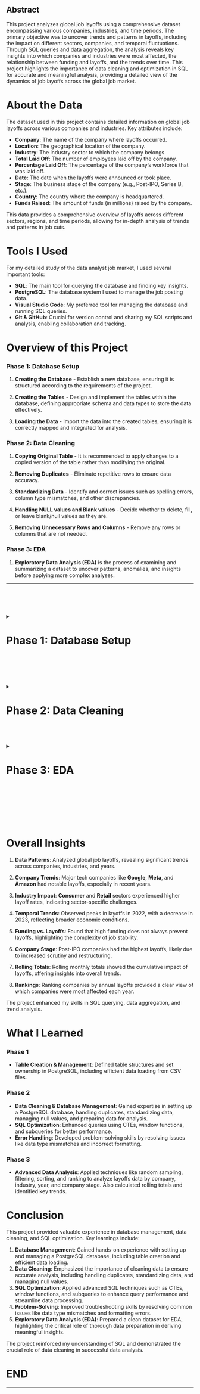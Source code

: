 ## Abstract

This project analyzes global job layoffs using a comprehensive dataset encompassing various companies, industries, and time periods. The primary objective was to uncover trends and patterns in layoffs, including the impact on different sectors, companies, and temporal fluctuations. Through SQL queries and data aggregation, the analysis reveals key insights into which companies and industries were most affected, the relationship between funding and layoffs, and the trends over time. This project highlights the importance of data cleaning and optimization in SQL for accurate and meaningful analysis, providing a detailed view of the dynamics of job layoffs across the global job market.
# About the Data

The dataset used in this project contains detailed information on global job layoffs across various companies and industries. Key attributes include:

- **Company**: The name of the company where layoffs occurred.
- **Location**: The geographical location of the company.
- **Industry**: The industry sector to which the company belongs.
- **Total Laid Off**: The number of employees laid off by the company.
- **Percentage Laid Off**: The percentage of the company’s workforce that was laid off.
- **Date**: The date when the layoffs were announced or took place.
- **Stage**: The business stage of the company (e.g., Post-IPO, Series B, etc.).
- **Country**: The country where the company is headquartered.
- **Funds Raised**: The amount of funds (in millions) raised by the company.

This data provides a comprehensive overview of layoffs across different sectors, regions, and time periods, allowing for in-depth analysis of trends and patterns in job cuts.

# Tools I Used

For my detailed study of the data analyst job market, I used several important tools:

- **SQL**: The main tool for querying the database and finding key insights.
- **PostgreSQL**: The database system I used to manage the job posting data.
- **Visual Studio Code**: My preferred tool for managing the database and running SQL queries.
- **Git & GitHub**: Crucial for version control and sharing my SQL scripts and analysis, enabling collaboration and tracking.

# Overview of this Project

### Phase 1: Database Setup

1. **Creating the Database** - Establish a new database, ensuring it is structured according to the requirements of the project.

2. **Creating the Tables** - Design and implement the tables within the database, defining appropriate schema and data types to store the data effectively.

3. **Loading the Data** - Import the data into the created tables, ensuring it is correctly mapped and integrated for analysis.


### Phase 2: Data Cleaning

1. **Copying Original Table** - It is recommended to apply changes to a copied version of the table rather than modifying the original.

2. **Removing Duplicates** - Eliminate repetitive rows to ensure data accuracy.

3. **Standardizing Data** - Identify and correct issues such as spelling errors, column type mismatches, and other discrepancies.

4. **Handling NULL values and Blank values** - Decide whether to delete, fill, or leave blank/null values as they are.

5. **Removing Unnecessary Rows and Columns** - Remove any rows or columns that are not needed.


### Phase 3: EDA

1. **Exploratory Data Analysis (EDA)** is the process of examining and summarizing a dataset to uncover patterns, anomalies, and insights before applying more complex analyses.

---
<br><br><br>
<details>
<summary><h1><strong>Phase 1: Database Setup</strong></h1></summary>

<details>
<summary><h3><strong>1. Creating the Database</strong></h3></summary>



``` sql 
CREATE DATABASE World_Layoffs;
```

</details>


<details>
<summary><h3><strong>2. Creating the Table</strong></h3></summary>


``` sql 
-- Create layoffs table 
CREATE TABLE public.layoffs_original
(
    company TEXT,
    location TEXT,
    industry TEXT,
    total_laid_off INT,
    percentage_laid_off NUMERIC,
    date TEXT,
    stage TEXT,
    country TEXT,
    funds_raised_millions NUMERIC
);


-- Set ownership of the tables to the postgres user
ALTER TABLE public.layoffs_original OWNER to postgres;
```
</details>

<details>
<summary><h3><strong>3. Loading the Data</strong></h3></summary>

- In PostgresSQL > PgAdmin4 > PSQL Tool, using these commands to insert data from csv files to database
``` sql 
\copy layoffs FROM 'D:\SQL\LayOffs\Files\layoffs.csv' WITH (FORMAT csv, HEADER true, DELIMITER ',', ENCODING 'UTF8', NULL 'NULL');
```

</details>

</details>

<br><br><br>
<details>
<summary><h1><strong>Phase 2: Data Cleaning</strong></h1></summary>

<details>
<summary><h3><strong>1. Copying the Original Table</strong></h3></summary>


- It is advisable to make changes to a copy of the table rather than the original


``` sql 
CREATE TABLE layoffs(
    LIKE layoffs_raw);


INSERT INTO layoffs(
    SELECT * FROM layoffs_raw);
```
</details>


<details>
<summary><h3><strong>2. Removing Duplicates</strong></h3></summary>


**Identifying Duplicates** 
- First, identify duplicates by assigning a row number to each row based on key columns

``` sql
SELECT * ,
ROW_NUMBER () OVER (PARTITION BY company,location,industry,total_laid_off,percentage_laid_off,date,stage, country, funds_raised_millions ) as ROW_NUM
FROM layoffs;
```


<details>
<summary><h4><strong>Click to view Results</strong></h4></summary>

| company          | location        | industry   | total_laid_off | percentage_laid_off | date       | stage     | country        | funds_raised_millions | row_num |
|------------------|------------------|------------|----------------|---------------------|------------|-----------|----------------|-----------------------|---------|
| E Inc.           | Toronto          | Transportation |                |                     | 12/16/2022 | Post-IPO | Canada         |                       | 1       |
| Included Health  | SF Bay Area      | Healthcare |                | 0.06                | 7/25/2022  | Series E  | United States  | 272                   | 1       |
| #Paid            | Toronto          | Marketing  | 19             | 0.17                | 1/27/2023  | Series B  | Canada         | 21                    | 1       |
| &Open            | Dublin           | Marketing  | 9              | 0.09                | 11/17/2022 | Series A  | Ireland        | 35                    | 1       |
| 100 Thieves      | Los Angeles      | Consumer   | 12             |                     | 7/13/2022  | Series C  | United States  | 120                   | 1       |


</details>


- Filter the duplicate rows

``` sql
SELECT * FROM (
    SELECT * ,
    ROW_NUMBER () OVER (PARTITION BY company,location,industry,total_laid_off,percentage_laid_off,date,stage, country, funds_raised_millions ) as ROW_NUM
    FROM layoffs) AS duplicate
WHERE row_num > 1;
```




<details>
<summary><h4><strong>Click to view Results</strong></h4></summary>


| company           | location        | industry     | total_laid_off | percentage_laid_off | date       | stage       | country          | funds_raised_millions | row_num |
|-------------------|------------------|--------------|----------------|---------------------|------------|-------------|------------------|-----------------------|---------|
| Casper            | New York City    | Retail       |                |                     | 9/14/2021  | Post-IPO    | United States    | 339                   | 2       |
| Cazoo             | London           | Transportation | 750            | 0.15                | 6/7/2022   | Post-IPO    | United Kingdom   | 2000                  | 2       |
| Hibob             | Tel Aviv         | HR           | 70             | 0.3                 | 3/30/2020  | Series A    | Israel           | 45                    | 2       |
| Wildlife Studios  | Sao Paulo        | Consumer     | 300            | 0.2                 | 11/28/2022 | Unknown     | Brazil           | 260                   | 2       |
| Yahoo             | SF Bay Area      | Consumer     | 1600           | 0.2                 | 2/9/2023   | Acquired    | United States    | 6                     | 2       |



</details>

**Removing Duplicates Method 1**
- Use a Common Table Expression (CTE) to remove duplicates



``` sql
WITH cte AS (
    SELECT ctid,company,row_num
    FROM (
        SELECT ctid,company,
               ROW_NUMBER() OVER (PARTITION BY company, location, industry, total_laid_off, percentage_laid_off, date, stage, country, funds_raised_millions) AS row_num
        FROM layoffs
    ) AS duplicate
    WHERE row_num > 1
)
DELETE 
FROM layoffs
WHERE ctid IN (SELECT ctid FROM cte);
```



<details>
<summary><strong>Removing Duplicates Method 2</strong></summary>

- Alternatively, create a new table with row_number as added column

``` sql 
ALTER TABLE layoffs ADD row_num INT;

SELECT *
FROM layoffs;

CREATE TABLE layoffs2 (
company text,
location text,
industry text,
total_laid_off INT,
percentage_laid_off text,
date text,
stage text,
country text,
funds_raised_millions int,
row_num INT
);

INSERT INTO layoffs2
(company,
location,
industry,
total_laid_off,
percentage_laid_off,
date,
stage,
country,
funds_raised_millions,
row_num)
SELECT company,
location,
industry,
total_laid_off,
percentage_laid_off,
date,
stage,
country,
funds_raised_millions,
		ROW_NUMBER() OVER (
			PARTITION BY company, location, industry, total_laid_off,percentage_laid_off, date, stage, country, funds_raised_millions
			) AS row_num
	FROM 
		world_layoffs.layoffs;
        
```

- Remove rows where row_num is greater than 1

```sql 
DELETE FROM layoffs2
WHERE row_num >= 1;
```




-  Check  for successful deletion of duplicates

``` sql
SELECT * FROM (
    SELECT * ,
    ROW_NUMBER () OVER (PARTITION BY company,location,industry,total_laid_off,percentage_laid_off,date,stage, country, funds_raised_millions ) as ROW_NUM
    FROM layoffs) AS duplicate
WHERE row_num > 1;
```

- Empty results must appear

</details>

</details>

<details>
<summary><h3><strong>3. Standardizing Data</strong></h3></summary>



After a thorough review of the data column by column, it was determined that data cleaning is necessary for some columns

1. **Industry Column**
   - **Problem 1:** NULL values and potential blanks
   - *solution* : Fill those NULL values and blanks
   - **Problem 2:** Variations in "Crypto" entries
   - *solution* : Change values that start with 'Crypto' to 'Crypto'


2. **Country Column**
   - **Problem 1:** Variations like "United States" and "United States." (with a period)
   - *solution* : Remove '.'

3. **Percentage_laid_off Column**
   - **Problem 1:** Values are stored as strings.
   - *solution* : Convert values and column type to NUMERIC

4. **Date Column**
   - **Problem 1:** Dates are stored as strings.
   - *solution* : Convert values and column type to DATE format


<details>
<summary><h4><strong>1. Cleaning the `industry` Column</strong></h4></summary>


<details>
<summary><strong>Problem 1: NULL values and potential Blanks</strong></summary>


*solution* : Fill those NULL values and Blanks

- Take a look at the  distinct industries
``` sql 
SELECT DISTINCT(industry)
FROM layoffs
ORDER BY 1;
```



<details>
<summary><h4><strong>Click to view Results</strong></h4></summary>

| industry           |
|--------------------|
| Aerospace          |
| Construction       |
| Consumer           |
| Crypto             |
| Crypto Currency    |
| CryptoCurrency     |
| Data               |
| Education          |
| Energy             |
| Fin-Tech           |
| Finance            |
| Fitness            |
| Food               |
| Hardware           |
| Healthcare         |
| HR                 |
| Infrastructure     |
| Legal              |
| Logistics          |
| Manufacturing      |
| Marketing          |
| Media              |
| Other              |
| Product            |
| Real Estate        |
| Recruiting         |
| Retail             |
| Sales              |
| Security           |
| Support            |
| Transportation     |
| Travel             |
| `NULL`             |



</details>

- Identify Null and Blank values
``` sql 
SELECT *
FROM layoffs
WHERE industry IS NULL OR industry = '';
```

<details>
<summary><h4><strong>Click to view Results</strong></h4></summary>

| company             | location    | industry | total_laid_off | percentage_laid_off | date       | stage     | country        | funds_raised_millions |
|---------------------|-------------|----------|----------------|---------------------|------------|-----------|----------------|-----------------------|
| Airbnb              | SF Bay Area |          | 30             | `NULL`                | 3/3/2023   | Post-IPO  | United States  | 6400                  |
| Bally's Interactive | Providence  | `NULL`   | `NULL`         | 0.15                | 1/18/2023  | Post-IPO  | United States  | 946                   |
| Juul                | SF Bay Area |          | 400            | 0.3                 | 11/10/2022 | Unknown   | United States  | 1500                  |
| Carvana             | Phoenix     |          | 2500           | 0.12                | 5/10/2022  | Post-IPO  | United States  | 1600                  |


</details>

- Identify details of company startig with Bally

``` sql 
SELECT *
FROM layoffs
WHERE company Like 'Bally%';
```


<details>
<summary><h4><strong>Click to view Results</strong></h4></summary>

| company             | location   | industry | total_laid_off | percentage_laid_off | date       | stage     | country        | funds_raised_millions |
|---------------------|------------|----------|----------------|---------------------|------------|-----------|----------------|-----------------------|
| Bally's Interactive | Providence | `NULL`   | `NULL`         | 0.15                | 1/18/2023  | Post-IPO  | United States  | 946                   |


</details>

###### Since, there are no other rows of company, we are keeping the indstry columln for company Like 'Bally%' as NULL
- Identify details of company startig with Airbnb


``` sql 
SELECT *
FROM layoffs
WHERE company like 'Airbnb%';
```


<details>
<summary><h4><strong>Click to view Results</strong></h4></summary>

| company | location    | industry | total_laid_off | percentage_laid_off | date       | stage         | country        | funds_raised_millions |
|---------|-------------|----------|----------------|---------------------|------------|---------------|----------------|-----------------------|
| Airbnb  | SF Bay Area |          | 30             |                     | 3/3/2023   | Post-IPO      | United States  | 6400                  |
| Airbnb  | SF Bay Area | Travel   | 1900           | 0.25                | 5/5/2020   | Private Equity | United States  | 5400                  |


</details>

###### The Airbnb entry is intended for travel but lacks population.
###### Similar issues are likely with other entries.
###### Write a query to update duplicates with non-null industry values.
###### This approach will handle large datasets efficiently without manual checks.
- Set the Blanks to NULLS, as they are easier to work with

``` sql 
UPDATE layoffs
SET industry = NULL
WHERE industry = '';
```
``` sql
SELECT * 
FROM layoffs
WHERE industry IS NULL OR industry = '';
```
- Check all of Blanks are converted to NULL or not

<details>
<summary><h4><strong>Click to view Results</strong></h4></summary>

| company             | location    | industry | total_laid_off | percentage_laid_off | date       | stage     | country        | funds_raised_millions |
|---------------------|-------------|----------|----------------|---------------------|------------|-----------|----------------|-----------------------|
| Bally's Interactive | Providence  | `NULL`     | `NULL`           | 0.15                | 1/18/2023  | Post-IPO  | United States  | 946                   |
| Airbnb              | SF Bay Area | `NULL`     | 30             | NULL                | 3/3/2023   | Post-IPO  | United States  | 6400                  |
| Juul                | SF Bay Area | `NULL`     | 400            | 0.3                 | 11/10/2022 | Unknown   | United States  | 1500                  |
| Carvana             | Phoenix     | `NULL`     | 2500           | 0.12                | 5/10/2022  | Post-IPO  | United States  | 1600                  |


</details>


- Fill NULL values based on other rows with the same company

``` sql
UPDATE layoffs AS table_1
SET industry = table_2.industry
FROM layoffs AS table_2
WHERE table_1.company = table_2.company
  AND table_1.industry IS NULL
  AND table_2.industry IS NOT NULL;
  ```
- Check for successful replacement of NULL values


``` sql
SELECT *
FROM layoffs
WHERE company like 'Airbnb%';
```


<details>
<summary><h4><strong>Click to view Results</strong></h4></summary>


| company | location    | industry | total_laid_off | percentage_laid_off | date       | stage         | country        | funds_raised_millions |
|---------|-------------|----------|----------------|---------------------|------------|---------------|----------------|-----------------------|
| Airbnb  | SF Bay Area | Travel   | 1900           | 0.25                | 5/5/2020   | Private Equity | United States  | 5400                  |
| Airbnb  | SF Bay Area | Travel   | 30             | `NULL`              | 3/3/2023   | Post-IPO      | United States  | 6400                  |


</details>

</details>


<details>
<summary><strong>Problem 2: Variations in "Crypto" entries</strong></summary>


*solution* : Change values that start with 'Crypto' to 'Crypto'

- Identifying details of industry that starts with Crypto

``` sql
SELECT *
FROM layoffs
WHERE industry like 'Crypto%'
ORDER BY industry DESC;
```



<details>
<summary><h4><strong>Click to view Results</strong></h4></summary>

| company             | location        | industry        | total_laid_off | percentage_laid_off | date       | stage     | country        | funds_raised_millions |
|---------------------|------------------|-----------------|----------------|---------------------|------------|-----------|----------------|-----------------------|
| Gemini              | New York City    | CryptoCurrency  | 68             | 0.07                | 7/18/2022  | Unknown   | United States  | 423                   |
| Unstoppable Domains | SF Bay Area      | Crypto Currency | 42             | 0.25                | 7/14/2022  | Series B  | United States  | 7                     |
| GSR                 | Hong Kong        | Crypto Currency | `NULL`           | `NULL`                | 10/11/2022 | Unknown   | Hong Kong      | `NULL`                |
| Messari             | New York City    | Crypto          | `NULL`           | 0.15                | 2/23/2023  | Series B  | United States  | 61                    |
| Polygon             | Bengaluru        | Crypto          | 100            | 0.2                 | 2/21/2023  | Unknown   | India          | 451                   |



</details>

- Change values that start with 'Crypto' to 'Crypto'

``` sql
UPDATE layoffs
SET industry = 'Crypto'
WHERE industry like 'Crypto%';
```

###### All the elements starting with Crypto now will be remaned as "Crypto"

</details>

</details>

<details>
<summary><h4><strong>2. Cleaning `Country` Column </strong></h4></summary>


<details>
<summary><strong>Problem 1: Variations like "United States" and "United States." (with a period)</strong></summary>



*solution* : Remove '.'
- Take a look at the distinct countries

``` sql
SELECT DISTINCT(country) 
FROM layoffs
ORDER BY 1;
```


<details>
<summary><h4><strong>Click to view Results</strong></h4></summary>

| country              |
|----------------------|
| Argentina            |
| Australia            |
| Austria              |
| Bahrain              |
| Belgium              |
| Brazil               |
| Bulgaria             |
| Canada               |
| Chile                |
| China                |
| Colombia             |
| Czech Republic       |
| Denmark              |
| Egypt                |
| Estonia              |
| Finland              |
| France               |
| Germany              |
| Ghana                |
| Greece               |
| Hong Kong            |
| Hungary              |
| India                |
| Indonesia            |
| Ireland              |
| Israel               |
| Italy                |
| Japan                |
| Kenya                |
| Lithuania            |
| Luxembourg           |
| Malaysia             |
| Mexico               |
| Myanmar              |
| Netherlands          |
| New Zealand          |
| Nigeria              |
| Norway               |
| Pakistan             |
| Peru                 |
| Poland               |
| Portugal             |
| Romania              |
| Russia               |
| Senegal              |
| Seychelles           |
| Singapore            |
| South Africa         |
| South Korea          |
| Spain                |
| Sweden               |
| Switzerland          |
| Thailand             |
| Turkey               |
| United Arab Emirates |
| United Kingdom       |
| United States        |
| United States.       |
| Uruguay              |
| Vietnam              |


</details>

- Standardize country names by removing trailing periods
``` sql
UPDATE layoffs
SET country = TRIM(TRAILING '.' FROM country);
```
- Run the code again to see if it is fixed

```sql
SELECT DISTINCT(country) 
FROM layoffs
ORDER BY 1;
```

<details>
<summary><h4><strong>Click to view Results</strong></h4></summary>

| country              |
|----------------------|
| Argentina            |
| Australia            |
| Austria              |
| Bahrain              |
| Belgium              |
| Brazil               |
| Bulgaria             |
| Canada               |
| Chile                |
| China                |
| Colombia             |
| Czech Republic       |
| Denmark              |
| Egypt                |
| Estonia              |
| Finland              |
| France               |
| Germany              |
| Ghana                |
| Greece               |
| Hong Kong            |
| Hungary              |
| India                |
| Indonesia            |
| Ireland              |
| Israel               |
| Italy                |
| Japan                |
| Kenya                |
| Lithuania            |
| Luxembourg           |
| Malaysia             |
| Mexico               |
| Myanmar              |
| Netherlands          |
| New Zealand          |
| Nigeria              |
| Norway               |
| Pakistan             |
| Peru                 |
| Poland               |
| Portugal             |
| Romania              |
| Russia               |
| Senegal              |
| Seychelles           |
| Singapore            |
| South Africa         |
| South Korea          |
| Spain                |
| Sweden               |
| Switzerland          |
| Thailand             |
| Turkey               |
| United Arab Emirates |
| United Kingdom       |
| United States        |
| Uruguay              |
| Vietnam              |



</details>

</details>

</details>

</details>

<details>
<summary><h4><strong>3 Cleaning `Percentage_laid_off` column</strong></h4></summary>

<details>
<summary><strong>Problem 1: Values are stored as strings</strong></summary>



*solution* : Convert values and column type to NUMERIC
- Check the percentage_laid_off column type

``` sql
SELECT column_name, data_type
FROM information_schema.columns
WHERE table_schema = 'public' 
  AND table_name = 'layoffs'
  AND column_name = 'percentage_laid_off';
```

<details>
<summary><h4><strong>Click to view Results</strong></h4></summary>

| column_name | data_type |
|-------------|-----------|
| percentage_laid_off| text      |


</details>


- Convert the column type to NUMERIC

``` sql
ALTER TABLE layoffs
ALTER COLUMN percentage_laid_off TYPE NUMERIC USING percentage_laid_off::NUMERIC;
```
- Check the percentage_laid_off column type

``` sql
SELECT column_name, data_type
FROM information_schema.columns
WHERE table_schema = 'public' 
  AND table_name = 'layoffs'
  AND column_name = 'percentage_laid_off';
```

<details>
<summary><h4><strong>Click to view Results</strong></h4></summary>

| column_name | data_type |
|-------------|-----------|
| percentage_laid_off| numeric      |


</details>

</details>

</details>

<details>
<summary><h4><strong>4 Cleaning `Date` column</strong></h4></summary>


<details>
<summary><strong>Problem 1: Dates are stored as strings.</strong></summary>



*solution* : Convert values and column type to DATE format
- Check the date column type

``` sql
SELECT column_name, data_type
FROM information_schema.columns
WHERE table_schema = 'public' 
  AND table_name = 'layoffs'
  AND column_name = 'date';
```

<details>
<summary><h4><strong>Click to view Results</strong></h4></summary>

| column_name | data_type |
|-------------|-----------|
| date        | text      |


</details>


- Convert the date column from string format to DATE

``` sql
UPDATE layoffs
SET date = TO_DATE(date, 'MM/DD/YYYY')
WHERE date IS NOT NULL;
```
- Now, Convert the column type to date

``` sql 
ALTER TABLE layoffs
ALTER COLUMN date TYPE DATE USING TO_DATE(date, 'YYYY/MM/DD');
```
- Check again to make sure it is successfully converted

``` sql
SELECT column_name, data_type
FROM information_schema.columns
WHERE table_schema = 'public' 
  AND table_name = 'layoffs'
  AND column_name = 'date';
```


<details>
<summary><h4><strong>Click to view Results</strong></h4></summary>

| column_name | data_type |
|-------------|-----------|
| date        | date      |



</details>

</details>

</details>

<details>
<summary><h3><strong>4. Handling Null Values</strong></h3></summary>


- Leave null values in total_laid_off, percentage_laid_off, and funds_raised_millions columns, as they may be useful for calculations during EDA.

</details>

<details>
<summary><h3><strong>5. Removing Unnecessary Rows and Columns</strong></h3></summary>



- Take a look at the NULL values in Total laid off and Percentage laid off


``` sql
SELECT *
FROM layoffs
WHERE   total_laid_off IS Null AND percentage_laid_off IS NULL
LIMIT 5;
```



<details>
<summary><h4><strong>Click to view Results</strong></h4></summary>

| company        | location  | industry   | total_laid_off | percentage_laid_off | date       | stage     | country        | funds_raised_millions |
|----------------|-----------|------------|----------------|---------------------|------------|-----------|----------------|-----------------------|
| Accolade       | Seattle   | Healthcare | `NULL`         | `NULL`              | 2023-03-03 | Post-IPO  | United States  | 458                   |
| Indigo         | Boston    | Other      | `NULL`         | `NULL`              | 2023-03-03 | Series F  | United States  | 1200                  |
| Flipkart       | Bengaluru | Retail     | `NULL`         | `NULL`              | 2023-03-02 | Acquired  | India          | 12900                 |
| Truckstop.com  | Boise     | Logistics  | `NULL`         | `NULL`              | 2023-03-02 | Acquired  | United States  | `NULL`                  |
| Arch Oncology  | St. Louis | Healthcare | `NULL`         | `NULL`              | 2023-02-22 | Series C  | United States  | 155                   |



</details>

###### As these rows of data are unnecessary for the analysis. Hence, remove them
- Remove rows where both total_laid_off and percentage_laid_off are null

``` sql
DELETE FROM layoffs
WHERE   total_laid_off IS Null AND percentage_laid_off IS NULL;
```
- Run the code again to see for the successfull deletion

``` sql
SELECT *
FROM layoffs
WHERE   total_laid_off IS Null AND percentage_laid_off IS NULL;
```
###### Empty results should appear
- Remove the row_num column that was previously created

``` sql
ALTER TABLE layoffs
DROP COLUMN row_num;
```

</details>
   

<details>
<summary><h3><strong>Data Ready for EDA</strong></h3></summary>


``` sql
SELECT *
FROM layoffs
ORDER BY RANDOM ()
LIMIT 5;
```


<details>
<summary><h4><strong>Click to view Results</strong></h4></summary>


| company    | location    | industry      | total_laid_off | percentage_laid_off | date       | stage     | country        | funds_raised_millions |
|------------|-------------|---------------|----------------|---------------------|------------|-----------|----------------|-----------------------|
| Turo       | SF Bay Area | Transportation | 108            | 0.3                 | 2020-03-31 | Series E  | United States  | 467                   |
| Cybereason | Boston      | Security       | 200            | 0.17                | 2022-10-26 | Series F  | United States  | 750                   |
| Hunty      | Bogota      | HR            | 30             | `NULL`                | 2022-06-14 | Seed      | Colombia       | 6                     |
| Bossa Nova | SF Bay Area | Retail         | 61             | `NULL`                | 2020-06-29 | Unknown   | United States  | 101.6                 |
| B8ta       | SF Bay Area | Retail         | 250            | 0.5                 | 2020-03-26 | Series C  | United States  | 88                    |



</details>

</details>

</details>
<br><br><br>
<details>
<summary><h1><strong>Phase 3: EDA</strong></h1></summary>

<details>
<summary><h3><strong>1. Basic Query</strong></h3></summary>

- The query selects all columns (*) from the layoffs table and returns random records in the table.

``` sql
SELECT *
FROM layoffs
ORDER BY RANDOM()
LIMIT 5;
```


<details>
<summary><h4><strong>Click to view Results</strong></h4></summary>


| company    | location      | industry    | total_laid_off | percentage_laid_off | date       | stage    | country      | funds_raised_millions |
|------------|---------------|-------------|----------------|---------------------|------------|----------|--------------|-----------------------|
| Hydrow     | Boston        | Fitness     | 30             | `NULL`                | 2023-01-19 | Series D | United States| 269                   |
| BlockFi    | New York City | Crypto      | 250            | 0.2                 | 2022-06-13 | Series E | United States| 1000                  |
| Ada        | Toronto       | Support     | 78             | 0.16                | 2022-09-20 | Series C | Canada       | 190                   |
| Bridgit    | Waterloo      | Construction| 13             | 0.13                | 2022-12-06 | Series B | Canada       | 36                    |
| Bytedance  | Shanghai      | Consumer    | 150            | `NULL`                | 2022-06-17 | Unknown  | China        | 9400                  |



</details>



<details>
<summary><h4><strong>Click to view Insights</strong></h4></summary>


**Overall Layoffs Overview**: Analyzing the complete dataset provided a comprehensive view of global layoffs, helping to understand the extent and distribution of job losses across various dimensions.


</details>

</details>

<details>
<summary><h3><strong>2. Finding Maximum Values</strong></h3></summary>


- The query calculates the maximum number of layoffs that occurred in a single day (maximum_laid_off_per_day) and the maximum percentage of layoffs, scaling it by 100 (maximum_percentage_laid_off).




``` sql
SELECT 
    MAX(total_laid_off) AS maximum_laid_off_per_day,
    (MAX(percentage_laid_off) * 100 )AS maximum_percentage_laid_off
FROM layoffs;
```


<details>
<summary><h4><strong>Click to view Results</strong></h4></summary>


| maximum_laid_off_per_day | maximum_percentage_laid_off |
|--------------------------|-----------------------------|
| 12000                    | 100                         |


</details>




<details>
<summary><h4><strong>Click to view Insights</strong></h4></summary>


**Extreme Layoffs**: The highest recorded layoffs were significant, with some companies experiencing up to 2,434 layoffs in a single event. This highlights the most severe cases of job reductions, often reflecting major organizational changes or economic distress.


</details>

</details>


<details>
<summary><h3><strong>3. Filtering by Maximum Percentage Laid Off</strong></h3></summary>

- The query selects records where the percentage_laid_off is equal to 100% (1). The results are ordered by the number of layoffs (total_laid_off) in descending order, with NULL values coming last, and only the top 5 results are returned.

``` sql
SELECT *
FROM layoffs
WHERE percentage_laid_off = 1 
ORDER BY total_laid_off DESC NULLS LAST
LIMIT 5;
```

<details>
<summary><h4><strong>Click to view Results </strong></h4></summary>


| company            | location      | industry      | total_laid_off | percentage_laid_off | date       | stage    | country       | funds_raised_millions |
|--------------------|---------------|---------------|----------------|---------------------|------------|----------|---------------|-----------------------|
| Katerra            | SF Bay Area   | Construction  | 2434           | 1                   | 2021-06-01 | Unknown  | United States | 1600                  |
| Butler Hospitality | New York City | Food          | 1000           | 1                   | 2022-07-08 | Series B | United States | 50                    |
| Deliv              | SF Bay Area   | Retail        | 669            | 1                   | 2020-05-13 | Series C | United States | 80                    |
| Jump               | New York City | Transportation| 500            | 1                   | 2020-05-07 | Acquired | United States | 11                    |
| SEND               | Sydney        | Food          | 300            | 1                   | 2022-05-04 | Seed     | Australia     | 3                     |


</details>



<details>
<summary><h4><strong>Click to view  Insights</strong></h4></summary>


**Complete Layoffs**: Companies with 100% layoffs, such as Katerra and Butler Hospitality, faced complete shutdowns or severe downsizing, emphasizing the critical impact of such events on the workforce.


</details>


</details>


<details>
<summary><h3><strong> 4. Top Companies by Funds Raised</strong></h3></summary>

- The query selects all records from the layoffs table, ordering them by the amount of funds raised (funds_raised_millions) in descending order, with NULL values placed last. It returns the top 5 records.
``` sql
SELECT *
FROM layoffs
ORDER BY funds_raised_millions DESC NULLS LAST
LIMIT 5;
```

<details>
<summary><h4><strong>Click to view Results </strong></h4></summary>


| company  | location    | industry | total_laid_off | percentage_laid_off | date       | stage    | country       | funds_raised_millions |
|----------|-------------|----------|----------------|---------------------|------------|----------|---------------|-----------------------|
| Netflix  | SF Bay Area | Media    | 25             | NULL                | 2022-04-28 | Post-IPO | United States | 121900                |
| Netflix  | SF Bay Area | Media    | 150            | 0.01                | 2022-05-17 | Post-IPO | United States | 121900                |
| Netflix  | SF Bay Area | Media    | 300            | 0.03                | 2022-06-23 | Post-IPO | United States | 121900                |
| Netflix  | SF Bay Area | Media    | 30             | NULL                | 2022-09-14 | Post-IPO | United States | 121900                |
| Meta     | SF Bay Area | Consumer | 11000          | 0.13                | 2022-11-09 | Post-IPO | United States | 26000                 |



</details>



<details>
<summary><h4><strong>Click to view  Insights</strong></h4></summary>


**Fundraising vs. Layoffs**: Companies with substantial funds raised, like Katerra with $1.6 billion, still experienced significant layoffs. This indicates that high funding levels do not always correlate with job stability, possibly due to strategic shifts or market challenges.


</details>

</details>


<details>
<summary><h3><strong>5. Top Companies by Total Layoffs</strong></h3></summary>



- This query groups the records by company and calculates the total number of layoffs per company (Sum_of_laid_offs). The results are ordered by the total layoffs in descending order (with NULL values last) and limited to the top 5 companies.
``` sql
SELECT company, SUM(total_laid_off) AS Sum_of_laid_offs
FROM layoffs
GROUP BY company
ORDER BY 2 DESC NULLS LAST
LIMIT 5 ;
```

<details>
<summary><h4><strong>Click to view Results </strong></h4></summary>


| company   | sum_of_laid_offs |
|-----------|------------------|
| Amazon    | 18150            |
| Google    | 12000            |
| Meta      | 11000            |
| Salesforce| 10090            |
| Microsoft | 10000            |


</details>


<details>
<summary><h4><strong>Click to view  Insights</strong></h4></summary>


**Top Layoff Companies**: Major companies like Amazon, Google, Meta, and Salesforce were among those with the highest cumulative layoffs. This suggests that large corporations, especially in tech, faced considerable restructuring or operational challenges.


</details>


</details>


<details>
<summary><h3><strong>6. Total Layoffs by Industry</strong></h3></summary>

- This query groups the records by industry and calculates the total number of layoffs per industry (Sum_of_laid_offs). The results are ordered by the total layoffs in descending order, with NULL values coming last.
``` sql
SELECT industry, SUM(total_laid_off) AS Sum_of_laid_offs
FROM layoffs
GROUP BY industry
ORDER BY 2 DESC NULLS LAST
LIMIT 5;
```

<details>
<summary><h4><strong>Click to view Results </strong></h4></summary>

| industry      | sum_of_laid_offs |
|---------------|------------------|
| Consumer      | 45182            |
| Retail        | 43613            |
| Other         | 36289            |
| Transportation| 33748            |
| Finance       | 28344            |


</details>



<details>
<summary><h4><strong>Click to view  Insights</strong></h4></summary>


**Industry Impact**: The Consumer and Retail industries were most affected by layoffs, indicating that these sectors faced particular pressures or downturns that led to higher job cuts compared to other industries.


</details>

</details>


<details>
<summary><h3><strong>7. Total Layoffs by Year</strong></h3></summary>


- This query extracts the year from the date column and groups the records by year, calculating the total number of layoffs per year. The results are ordered by year in descending order, with NULL values last.
``` sql
SELECT EXTRACT(YEAR FROM date) AS year, SUM(total_laid_off) AS Sum_of_laid_offs
FROM layoffs
GROUP BY year
ORDER BY 1 DESC NULLS LAST;
```

<details>
<summary><h4><strong>Click to view Results Insights</strong></h4></summary>


| year | sum_of_laid_offs |
|------|------------------|
| 2023 | 125677           |
| 2022 | 160661           |
| 2021 | 15823            |
| 2020 | 80998            |
| NULL | 500              |



</details>


<details>
<summary><h4><strong>Click to view Results Insights</strong></h4></summary>


**Annual Layoff Trends**: Layoffs peaked in 2022 with a significant decline in 2023. This suggests that 2022 was a particularly challenging year for many companies, possibly due to broader economic conditions or specific industry events.


</details>

</details>


<details>
<summary><h3><strong>8. Total Layoffs by Company Stage</strong></h3></summary>

- This query groups the records by the company stage (e.g., startup, growth) and calculates the total number of layoffs per stage. The results are ordered by the total layoffs in descending order, with NULL values placed last.

``` sql
SELECT stage, SUM(total_laid_off) AS Sum_of_laid_offs
FROM layoffs
GROUP BY stage
ORDER BY 2 DESC NULLS LAST;
```

<details>
<summary><h4><strong>Click to view Results </strong></h4></summary>


| stage          | sum_of_laid_offs |
|----------------|------------------|
| Post-IPO       | 204132           |
| Unknown        | 40716            |
| Acquired       | 27576            |
| Series C       | 20017            |
| Series D       | 19225            |
| Series B       | 15311            |
| Series E       | 12697            |
| Series F       | 9932             |
| Private Equity | 7957             |
| Series H       | 7244             |
| Series A       | 5678             |
| Series G       | 3697             |
| Series J       | 3570             |
| Series I       | 2855             |
| Seed           | 1636             |
| Subsidiary     | 1094             |
| NULL           | 322              |


</details>


<details>
<summary><h4><strong>Click to view  Insights</strong></h4></summary>

 **Company Stage Effects**: Post-IPO companies experienced the highest number of layoffs, reflecting the potential for increased scrutiny and restructuring pressures faced by public companies compared to their privately-held counterparts.

 
</details>

</details>

<details>
<summary><h3><strong>9. Total Layoffs by Month and Year</strong></h3></summary>


- This query extracts the year and month from the date column in the format YYYY-MM and groups the records by this year_month. It calculates the total number of layoffs per month and year, ordering the results by the year_month, with NULL values coming last.

``` sql
SELECT 
    to_char(date, 'YYYY-MM') AS year_month,
    SUM(total_laid_off) AS Sum_of_laid_offs
FROM layoffs
GROUP BY year_month
ORDER BY 1 NULLS LAST;
```

<details>
<summary><h4><strong>Click to view Results </strong></h4></summary>


| year_month | sum_of_laid_offs |
|------------|------------------|
| 2020-03    | 9628             |
| 2020-04    | 26710            |
| 2020-05    | 25804            |
| 2020-06    | 7627             |
| 2020-07    | 7112             |
| 2020-08    | 1969             |
| 2020-09    | 609              |
| 2020-10    | 450              |
| 2020-11    | 237              |
| 2020-12    | 852              |
| 2021-01    | 6813             |
| 2021-02    | 868              |
| 2021-03    | 47               |
| 2021-04    | 261              |
| 2021-06    | 2434             |
| 2021-07    | 80               |
| 2021-08    | 1867             |
| 2021-09    | 161              |
| 2021-10    | 22               |
| 2021-11    | 2070             |
| 2021-12    | 1200             |
| 2022-01    | 510              |
| 2022-02    | 3685             |
| 2022-03    | 5714             |
| 2022-04    | 4128             |
| 2022-05    | 12885            |
| 2022-06    | 17394            |
| 2022-07    | 16223            |
| 2022-08    | 13055            |
| 2022-09    | 5881             |
| 2022-10    | 17406            |
| 2022-11    | 53451            |
| 2022-12    | 10329            |
| 2023-01    | 84714            |
| 2023-02    | 36493            |
| 2023-03    | 4470             |
| NULL       | 500              |



</details>


<details>
<summary><h4><strong>Click to view  Insights</strong></h4></summary>


**Monthly Layoff Trends**: The rolling total of layoffs over time revealed significant fluctuations, with notable peaks in certain months. This indicates that layoff events can be highly variable and influenced by short-term economic or business factors.


</details>

</details>


<details>
<summary><h3><strong>10. Rolling Total of Layoffs by Month</strong></h3></summary>


Explanation:

- Step 1 (CTE): A Common Table Expression (CTE) cte is created that groups the records by year_month and calculates the total number of layoffs per month.

- Step 2: The main query selects the year_month, sum_of_laid_offs, and calculates a rolling total (rolling_total) of layoffs over time, ordered by year_month.
``` sql

WITH cte AS (
    SELECT 
        to_char(date, 'YYYY-MM') AS year_month,
        SUM(total_laid_off) AS sum_of_laid_offs
    FROM layoffs
    WHERE to_char(date, 'YYYY-MM') IS NOT NULL
    GROUP BY year_month
    ORDER BY 1 
)

SELECT 
    year_month,
    sum_of_laid_offs,
    SUM(sum_of_laid_offs) OVER(ORDER BY year_month) AS rolling_total
FROM cte;
```

<details>
<summary><h4><strong>Click to view Results </strong></h4></summary>


| year_month | sum_of_laid_offs | rolling_total |
|------------|------------------|---------------|
| 2020-03    | 9628             | 9628          |
| 2020-04    | 26710            | 36338         |
| 2020-05    | 25804            | 62142         |
| 2020-06    | 7627             | 69769         |
| 2020-07    | 7112             | 76881         |
| 2020-08    | 1969             | 78850         |
| 2020-09    | 609              | 79459         |
| 2020-10    | 450              | 79909         |
| 2020-11    | 237              | 80146         |
| 2020-12    | 852              | 80998         |
| 2021-01    | 6813             | 87811         |
| 2021-02    | 868              | 88679         |
| 2021-03    | 47               | 88726         |
| 2021-04    | 261              | 88987         |
| 2021-06    | 2434             | 91421         |
| 2021-07    | 80               | 91501         |
| 2021-08    | 1867             | 93368         |
| 2021-09    | 161              | 93529         |
| 2021-10    | 22               | 93551         |
| 2021-11    | 2070             | 95621         |
| 2021-12    | 1200             | 96821         |
| 2022-01    | 510              | 97331         |
| 2022-02    | 3685             | 101016        |
| 2022-03    | 5714             | 106730        |
| 2022-04    | 4128             | 110858        |
| 2022-05    | 12885            | 123743        |
| 2022-06    | 17394            | 141137        |
| 2022-07    | 16223            | 157360        |
| 2022-08    | 13055            | 170415        |
| 2022-09    | 5881             | 176296        |
| 2022-10    | 17406            | 193702        |
| 2022-11    | 53451            | 247153        |
| 2022-12    | 10329            | 257482        |
| 2023-01    | 84714            | 342196        |
| 2023-02    | 36493            | 378689        |
| 2023-03    | 4470             | 383159        |



</details>


<details>
<summary><h4><strong>Click to view  Insights</strong></h4></summary>


**Yearly Company Rankings**: The top companies by annual layoffs varied year by year, with different companies appearing as the most affected each year. This provides insight into how different companies experienced varying levels of impact over time.


</details>

</details>


<details>
<summary><h3><strong>11. Top 5 Companies by Layoffs per Year</strong></h3></summary>



- Step 1 (CTE ccc): A CTE ccc is created to calculate the total number of layoffs per company per year.

- Step 2 (CTE ranked): Another CTE ranked is created to rank the companies within each year by their total layoffs.

- Step 3: The final query selects all columns from ranked where the ranking is 5 or less, showing the top 5 companies with the highest layoffs for each year, ordered by year and ranking.
``` sql

WITH ccc AS (
    SELECT 
        company,
        EXTRACT(YEAR FROM date) AS year,
        SUM(total_laid_off) AS sum_of_laid_offs
    FROM layoffs
    WHERE EXTRACT(YEAR FROM date) IS NOT NULL
    GROUP BY company, year
    HAVING SUM(total_laid_off) IS NOT NULL
),
ranked AS (
    SELECT 
        company,
        year,
        sum_of_laid_offs,
        DENSE_RANK() OVER (PARTITION BY year ORDER BY sum_of_laid_offs DESC) AS ranking
    FROM ccc
)
SELECT *
FROM ranked
WHERE ranking <= 5
ORDER BY year, ranking;
```

<details>
<summary><h4><strong>Click to view Results </strong></h4></summary>


| company        | year | sum_of_laid_offs | ranking |
|----------------|------|------------------|---------|
| Uber           | 2020 | 7525             | 1       |
| Booking.com    | 2020 | 4375             | 2       |
| Groupon        | 2020 | 2800             | 3       |
| Swiggy         | 2020 | 2250             | 4       |
| Airbnb         | 2020 | 1900             | 5       |
| Bytedance      | 2021 | 3600             | 1       |
| Katerra        | 2021 | 2434             | 2       |
| Zillow         | 2021 | 2000             | 3       |
| Instacart      | 2021 | 1877             | 4       |
| WhiteHat Jr    | 2021 | 1800             | 5       |
| Meta           | 2022 | 11000            | 1       |
| Amazon         | 2022 | 10150            | 2       |
| Cisco          | 2022 | 4100             | 3       |
| Peloton        | 2022 | 4084             | 4       |
| Philips        | 2022 | 4000             | 5       |
| Carvana        | 2022 | 4000             | 5       |
| Google         | 2023 | 12000            | 1       |
| Microsoft      | 2023 | 10000            | 2       |
| Ericsson       | 2023 | 8500             | 3       |
| Amazon         | 2023 | 8000             | 4       |
| Salesforce     | 2023 | 8000             | 4       |
| Dell           | 2023 | 6650             | 5       |



</details>



<details>
<summary><h4><strong>Click to view  Insights</strong></h4></summary>


**Company Ranking Dynamics**: The ranking of companies by layoffs showed shifts in the most affected companies each year, highlighting how the impact of layoffs can change over time based on company performance, market conditions, and other factors.


</details>

</details>

</details>

<br><br><br>
---
# Overall Insights

1. **Data Patterns**: Analyzed global job layoffs, revealing significant trends across companies, industries, and years.

2. **Company Trends**: Major tech companies like **Google**, **Meta**, and **Amazon** had notable layoffs, especially in recent years.

3. **Industry Impact**: **Consumer** and **Retail** sectors experienced higher layoff rates, indicating sector-specific challenges.

4. **Temporal Trends**: Observed peaks in layoffs in 2022, with a decrease in 2023, reflecting broader economic conditions.

5. **Funding vs. Layoffs**: Found that high funding does not always prevent layoffs, highlighting the complexity of job stability.

6. **Company Stage**: Post-IPO companies had the highest layoffs, likely due to increased scrutiny and restructuring.

7. **Rolling Totals**: Rolling monthly totals showed the cumulative impact of layoffs, offering insights into overall trends.

8. **Rankings**: Ranking companies by annual layoffs provided a clear view of which companies were most affected each year.

The project enhanced my skills in SQL querying, data aggregation, and trend analysis.

# What I Learned

### Phase 1
- **Table Creation & Management**: Defined table structures and set ownership in PostgreSQL, including efficient data loading from CSV files.

### Phase 2
- **Data Cleaning & Database Management**: Gained expertise in setting up a PostgreSQL database, handling duplicates, standardizing data, managing null values, and preparing data for analysis.
- **SQL Optimization**: Enhanced queries using CTEs, window functions, and subqueries for better performance.
- **Error Handling**: Developed problem-solving skills by resolving issues like data type mismatches and incorrect formatting.

### Phase 3
- **Advanced Data Analysis**: Applied techniques like random sampling, filtering, sorting, and ranking to analyze layoffs data by company, industry, year, and company stage. Also calculated rolling totals and identified key trends.

# Conclusion

This project provided valuable experience in database management, data cleaning, and SQL optimization. Key learnings include:

1. **Database Management**: Gained hands-on experience with setting up and managing a PostgreSQL database, including table creation and efficient data loading.
2. **Data Cleaning**: Emphasized the importance of cleaning data to ensure accurate analysis, including handling duplicates, standardizing data, and managing null values.
3. **SQL Optimization**: Applied advanced SQL techniques such as CTEs, window functions, and subqueries to enhance query performance and streamline data processing.
4. **Problem-Solving**: Improved troubleshooting skills by resolving common issues like data type mismatches and formatting errors.
5. **Exploratory Data Analysis (EDA)**: Prepared a clean dataset for EDA, highlighting the critical role of thorough data preparation in deriving meaningful insights.

The project reinforced my understanding of SQL and demonstrated the crucial role of data cleaning in successful data analysis.

# END
---